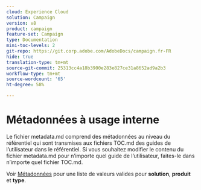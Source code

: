 ```yaml
---
cloud: Experience Cloud
solution: Campaign
version: v8
product: campaign
feature-set: Campaign
type: Documentation
mini-toc-levels: 2
git-repo: https://git.corp.adobe.com/AdobeDocs/campaign.fr-FR
hide: true
translation-type: tm+mt
source-git-commit: 25313cc4a18b3900e283e827ce31a8652ad9a2b3
workflow-type: tm+mt
source-wordcount: '65'
ht-degree: 58%

---
```



# Métadonnées à usage interne

Le fichier metadata.md comprend des métadonnées au niveau du référentiel qui sont transmises aux fichiers TOC.md des guides de l’utilisateur dans le référentiel. Si vous souhaitez modifier le contenu du fichier metadata.md pour n’importe quel guide de l’utilisateur, faites-le dans n’importe quel fichier TOC.md.

Voir [Métadonnées](https://experienceleague.adobe.com/docs/authoring-guide-exl/using/editing/user-guide-setup/metadata.html?lang=en) pour une liste de valeurs valides pour **solution**, **produit** et **type**.
